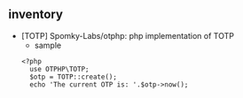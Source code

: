 

## inventory
- [TOTP] Spomky-Labs/otphp: php implementation of TOTP
  - sample
  ```
  <?php
    use OTPHP\TOTP;
    $otp = TOTP::create();
    echo 'The current OTP is: '.$otp->now();
  ```
